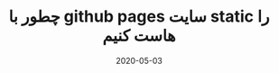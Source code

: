 ---
title: چطور با github pages سایت static را هاست کنیم
date: "2020-05-03"
description: "چطور با github pages سایت static را هاست کنیم"
videoSourceURL: https://www.youtube.com/embed/zCl2sU03tcc
videoTitle: "چطور با github pages سایت static را هاست کنیم"
cover: cover.png
---